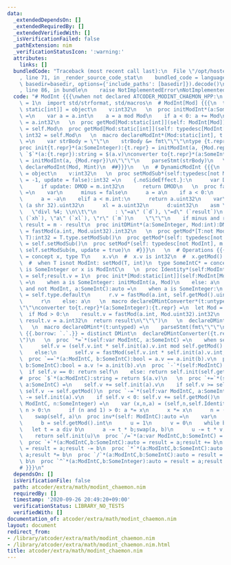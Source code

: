 ```yaml
---
data:
  _extendedDependsOn: []
  _extendedRequiredBy: []
  _extendedVerifiedWith: []
  _isVerificationFailed: false
  _pathExtension: nim
  _verificationStatusIcon: ':warning:'
  attributes:
    links: []
  bundledCode: "Traceback (most recent call last):\n  File \"/opt/hostedtoolcache/Python/3.10.6/x64/lib/python3.10/site-packages/onlinejudge_verify/documentation/build.py\"\
    , line 71, in _render_source_code_stat\n    bundled_code = language.bundle(stat.path,\
    \ basedir=basedir, options={'include_paths': [basedir]}).decode()\n  File \"/opt/hostedtoolcache/Python/3.10.6/x64/lib/python3.10/site-packages/onlinejudge_verify/languages/nim.py\"\
    , line 86, in bundle\n    raise NotImplementedError\nNotImplementedError\n"
  code: "# ModInt {{{\nwhen not declared ATCODER_MODINT_CHAEMON_HPP:\n  const ATCODER_MODINT_CHAEMON_HPP*\
    \ = 1\n  import std/strformat, std/macros\n  # ModInt[Mod] {{{\n  type ModInt*[Mod:\
    \ static[int]] = object\n    v:int32\n   \n  proc initModInt*(a:SomeInteger, Mod:static[int]):ModInt[Mod]\
    \ =\n    var a = a.int\n    a = a mod Mod\n    if a < 0: a += Mod\n    result.v\
    \ = a.int32\n   \n  proc getMod[Mod:static[int]](self: ModInt[Mod]):static int32\
    \ = self.Mod\n  proc getMod[Mod:static[int]](self: typedesc[ModInt[Mod]]):static\
    \ int32 = self.Mod\n   \n  macro declareModInt*(Mod:static[int], t: untyped):untyped\
    \ =\n    var strBody = \"\"\n    strBody &= fmt\"\"\"\ntype {t.repr}* = ModInt[{Mod.repr}]\n\
    proc init{t.repr}*(a:SomeInteger):{t.repr} = initModInt(a, {Mod.repr})\n#proc\
    \ `$`*(a:{t.repr}):string = $(a.v)\nconverter to{t.repr}*(a:SomeInteger):{t.repr}\
    \ = initModInt(a, {Mod.repr})\n\"\"\"\n    parseStmt(strBody)\n   \n  when declared(Mod):\
    \ declareModInt(Mod, Mint)\n  ##}}}\n   \n  # DynamicModInt {{{\n  type DMint*\
    \ = object\n    v:int32\n   \n  proc setModSub*(self:typedesc[not ModInt], m:int\
    \ = -1, update = false):int32 =\n    {.noSideEffect.}:\n      var DMOD {.global.}:int32\n\
    \      if update: DMOD = m.int32\n      return DMOD\n   \n  proc fastMod*(a:int,m:uint32):uint32{.inline.}\
    \ =\n    var\n      minus = false\n      a = a\n    if a < 0:\n      minus = true\n\
    \      a = -a\n    elif a < m.int:\n      return a.uint32\n    var\n      xh =\
    \ (a shr 32).uint32\n      xl = a.uint32\n      d:uint32\n    asm \"\"\"\n   \
    \   \"divl %4; \\n\\t\"\n      : \"=a\" (`d`), \"=d\" (`result`)\n      : \"d\"\
    \ (`xh`), \"a\" (`xl`), \"r\" (`m`)\n    \"\"\"\n    if minus and result > 0'u32:\
    \ result = m - result\n  proc initDMint*(a:SomeInteger, Mod:int):DMint = result.v\
    \ = fastMod(a.int, Mod.uint32).int32\n   \n  proc getMod*[T:not ModInt](self:\
    \ T):int32 = T.type.setModSub()\n  proc getMod*(self: typedesc[not ModInt]):int32\
    \ = self.setModSub()\n  proc setMod*(self: typedesc[not ModInt], m:int) = discard\
    \ self.setModSub(m, update = true)\n  #}}}\n   \n  # Operations {{{\n  type ModIntC*\
    \ = concept x, type T\n    x.v\n  #  x.v is int32\n  #  x.getMod() is int32\n\
    \  #  when T isnot ModInt: setMod(T, int)\n  type SomeIntC* = concept x\n    x\
    \ is SomeInteger or x is ModIntC\n   \n  proc Identity*(self:ModIntC):auto = result\
    \ = self;result.v = 1\n  proc init*[Mod:static[int]](self:ModInt[Mod], a:SomeIntC):ModInt[Mod]\
    \ =\n    when a is SomeInteger: initModInt(a, Mod)\n    else: a\n  proc init*(self:ModIntC\
    \ and not ModInt, a:SomeIntC):auto =\n    when a is SomeInteger:\n      var r\
    \ = self.type.default\n      r.v = fastMod(a.int, self.getMod().uint32).int32\n\
    \      r\n    else: a\n   \n  macro declareDMintConverter*(t:untyped) =\n    parseStmt(fmt\"\
    \"\"\nconverter to{t.repr}*(a:SomeInteger):{t.repr} =\n  let Mod = {t.repr}.getMod()\n\
    \  if Mod > 0:\n    result.v = fastMod(a.int, Mod.uint32).int32\n  else:\n   \
    \ result.v = a.int32\n  return result\n\"\"\")\n   \n  declareDMintConverter(DMint)\n\
    \   \n  macro declareDMint*(t:untyped) =\n    parseStmt(fmt\"\"\"\n  type {t.repr}\
    \ {{.borrow: `.`.}} = distinct DMint\n  declareDMintConverter({t.repr})\n  \"\"\
    \")\n   \n  proc `*=`*(self:var ModIntC, a:SomeIntC) =\n    when self is ModInt:\n\
    \      self.v = (self.v.int * self.init(a).v.int mod self.getMod().int).int32\n\
    \    else:\n      self.v = fastMod(self.v.int * self.init(a).v.int, self.getMod().uint32).int32\n\
    \  proc `==`*(a:ModIntC, b:SomeIntC):bool = a.v == a.init(b).v\n  proc `!=`*(a:ModIntC,\
    \ b:SomeIntC):bool = a.v != a.init(b).v\n  proc `-`*(self:ModIntC):auto =\n  \
    \  if self.v == 0: return self\n    else: return self.init(self.getMod() - self.v)\n\
    #  proc `$`*(a:ModIntC):string = return $(a.v)\n   \n  proc `+=`*(self:var ModIntC;\
    \ a:SomeIntC) =\n    self.v += self.init(a).v\n    if self.v >= self.getMod():\
    \ self.v -= self.getMod()\n  proc `-=`*(self:var ModIntC, a:SomeIntC) =\n    self.v\
    \ -= self.init(a).v\n    if self.v < 0: self.v += self.getMod()\n  proc `^=`*(self:var\
    \ ModIntC, n:SomeInteger) =\n    var (x,n,a) = (self,n,self.Identity)\n    while\
    \ n > 0:\n      if (n and 1) > 0: a *= x\n      x *= x\n      n = (n shr 1)\n\
    \    swap(self, a)\n  proc inv*(self: ModIntC):auto =\n    var\n      a = self.v.int\n\
    \      b = self.getMod().int\n      u = 1\n      v = 0\n    while b > 0:\n   \
    \   let t = a div b\n      a -= t * b;swap(a, b)\n      u -= t * v;swap(u, v)\n\
    \    return self.init(u)\n  proc `/=`*(a:var ModIntC,b:SomeIntC) = a *= a.init(b).inv()\n\
    \  proc `+`*(a:ModIntC,b:SomeIntC):auto = result = a;result += b\n  proc `-`*(a:ModIntC,b:SomeIntC):auto\
    \ = result = a;result -= b\n  proc `*`*(a:ModIntC,b:SomeIntC):auto = result =\
    \ a;result *= b\n  proc `/`*(a:ModIntC,b:SomeIntC):auto = result = a;result /=\
    \ b\n  proc `^`*(a:ModIntC,b:SomeInteger):auto = result = a;result ^= b\n  # }}}\n\
    # }}}\n"
  dependsOn: []
  isVerificationFile: false
  path: atcoder/extra/math/modint_chaemon.nim
  requiredBy: []
  timestamp: '2020-09-26 20:49:20+09:00'
  verificationStatus: LIBRARY_NO_TESTS
  verifiedWith: []
documentation_of: atcoder/extra/math/modint_chaemon.nim
layout: document
redirect_from:
- /library/atcoder/extra/math/modint_chaemon.nim
- /library/atcoder/extra/math/modint_chaemon.nim.html
title: atcoder/extra/math/modint_chaemon.nim
---
```

